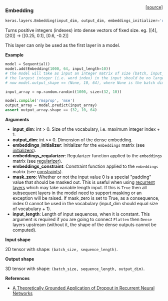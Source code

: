 <span style="float:right;">[[source]](https://github.com/keras-team/keras/blob/master/keras/layers/embeddings.py#L15)</span>
### Embedding

```python
keras.layers.Embedding(input_dim, output_dim, embeddings_initializer='uniform', embeddings_regularizer=None, activity_regularizer=None, embeddings_constraint=None, mask_zero=False, input_length=None)
```

Turns positive integers (indexes) into dense vectors of fixed size.
eg. [[4], [20]] -> [[0.25, 0.1], [0.6, -0.2]]

This layer can only be used as the first layer in a model.

__Example__


```python
model = Sequential()
model.add(Embedding(1000, 64, input_length=10))
# the model will take as input an integer matrix of size (batch, input_length).
# the largest integer (i.e. word index) in the input should be no larger than 999 (vocabulary size).
# now model.output_shape == (None, 10, 64), where None is the batch dimension.

input_array = np.random.randint(1000, size=(32, 10))

model.compile('rmsprop', 'mse')
output_array = model.predict(input_array)
assert output_array.shape == (32, 10, 64)
```

__Arguments__

- __input_dim__: int > 0. Size of the vocabulary,
i.e. maximum integer index + 1.
- __output_dim__: int >= 0. Dimension of the dense embedding.
- __embeddings_initializer__: Initializer for the `embeddings` matrix
(see [initializers](../initializers.md)).
- __embeddings_regularizer__: Regularizer function applied to
the `embeddings` matrix
(see [regularizer](../regularizers.md)).
- __embeddings_constraint__: Constraint function applied to
the `embeddings` matrix
(see [constraints](../constraints.md)).
- __mask_zero__: Whether or not the input value 0 is a special "padding"
value that should be masked out.
This is useful when using [recurrent layers](recurrent.md)
which may take variable length input.
If this is `True` then all subsequent layers
in the model need to support masking or an exception will be raised.
If mask_zero is set to True, as a consequence, index 0 cannot be
used in the vocabulary (input_dim should equal size of
vocabulary + 1).
- __input_length__: Length of input sequences, when it is constant.
This argument is required if you are going to connect
`Flatten` then `Dense` layers upstream
(without it, the shape of the dense outputs cannot be computed).

__Input shape__

2D tensor with shape: `(batch_size, sequence_length)`.

__Output shape__

3D tensor with shape: `(batch_size, sequence_length, output_dim)`.

__References__

- [A Theoretically Grounded Application of Dropout in Recurrent Neural Networks](http://arxiv.org/abs/1512.05287)
